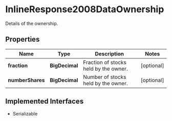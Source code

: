 

# InlineResponse2008DataOwnership

Details of the ownership.

## Properties

Name | Type | Description | Notes
------------ | ------------- | ------------- | -------------
**fraction** | **BigDecimal** | Fraction of stocks held by the owner. |  [optional]
**numberShares** | **BigDecimal** | Number of stocks held by the owner. |  [optional]


## Implemented Interfaces

* Serializable


